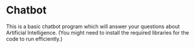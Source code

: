 # Chatbot
This is a basic chatbot program which will answer your questions about Artificial Intelligence. (You might need to install the required libraries for the code to run efficiently.) 
